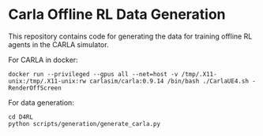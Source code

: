 # Carla Offline RL Data Generation

This repository contains code for generating the data for training offline RL agents in the CARLA simulator.

For CARLA in docker:
```
docker run --privileged --gpus all --net=host -v /tmp/.X11-unix:/tmp/.X11-unix:rw carlasim/carla:0.9.14 /bin/bash ./CarlaUE4.sh -RenderOffScreen
```

For data generation:
```
cd D4RL
python scripts/generation/generate_carla.py 
```

